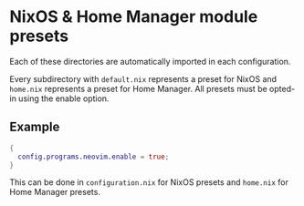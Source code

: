 # NixOS & Home Manager module presets

Each of these directories are automatically imported in each configuration.

Every subdirectory with `default.nix` represents a preset for NixOS and
`home.nix` represents a preset for Home Manager. All presets must be opted-in
using the enable option.

## Example

```nix
{
  config.programs.neovim.enable = true;
}
```

This can be done in `configuration.nix` for NixOS presets and `home.nix` for
Home Manager presets.
